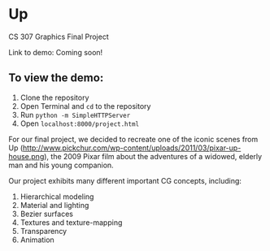 # Up
CS 307 Graphics Final Project

Link to demo: Coming soon!

## To view the demo:
  1) Clone the repository
  2) Open Terminal and `cd` to the repository
  3) Run `python -m SimpleHTTPServer`
  4) Open `localhost:8000/project.html`

For our final project, we decided to recreate one of the iconic scenes from Up (http://www.pickchur.com/wp-content/uploads/2011/03/pixar-up-house.png), the 2009 Pixar film about the adventures of a widowed, elderly man and his young companion.

Our project exhibits many different important CG concepts, including:
  1) Hierarchical modeling
  2) Material and lighting
  3) Bezier surfaces
  4) Textures and texture-mapping
  5) Transparency
  6) Animation
